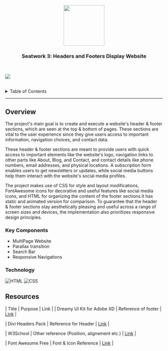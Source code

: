 <a name="readme-top">

<br/>

<br />
<div align="center">
  <a href="https://github.com/yram-nna12/">
  <!-- TODO: If you want to add logo or banner you can add it here -->
    <img src="" alt="" width="130" height="">
  </a>
<!-- TODO: Change Title to the name of the title of your Project -->
  <h3 align="center">Seatwork 3: Headers and Footers Display Website</h3>
</div>
<!-- TODO: Make a short description -->
<div align="center">
</div>

<br />

<!-- TODO: Change the zyx-0314 into your github username  -->
<!-- TODO: Change the WD-Template-Project into the same name of your folder -->
![](https://visit-counter.vercel.app/counter.png?page=yram-nna12/WD-Seatwork3)

<br />

<!-- TODO: If you want to add more layers for your readme -->
<details>
  <summary>Table of Contents</summary>
  <ol>
    <li>
      <a href="#overview">Overview</a>
      <ol>
        <li>
          <a href="#key-components">Key Components</a>
        </li>
        <li>
          <a href="#technology">Technology</a>
        </li>
      </ol>
    </li>
      <a href="#resources">Resources</a>
    </li>
  </ol>
</details>

---

## Overview

<!-- TODO: To be changed -->
<!-- The following are just sample -->
The project's main goal is to create and execute a website's header & footer sections, which are seen at the top & bottom of pages. These sections are vital to the user experience since they give users access to important information, navigation choices, and contact data.

These header & footer sections are meant to provide users with quick access to important elements like the website's logo, navigation links to other parts like About, Blog, and Contact, and contact details like phone numbers, email addresses, and physical locations. A subscription form enables users to get newsletters or updates, while social media buttons help them interact with the website's social media profiles.

The project makes use of CSS for style and layout modifications, FontAwesome icons for decorative and useful features like social media icons, and HTML for organizing the content of the footer sections.It has static and animated version for comparison. To guarantee that the header & footer sections stay aesthetically pleasing and useful across a range of screen sizes and devices, the implementation also prioritizes responsive design principles.

### Key Components
<!-- TODO: List of Key Components -->
<!-- The following are just sample -->
- MultiPage Website
- Parallax transition
- Search Bar
- Responsive Navigations

### Technology
<!-- TODO: List of Technology Used -->
![HTML](https://img.shields.io/badge/HTML-E34F26?style=for-the-badge&logo=html5&logoColor=white)
![CSS](https://img.shields.io/badge/CSS-1572B6?style=for-the-badge&logo=css3&logoColor=white)


## Resources

<!-- TODO: Add References -->
| Title | Purpose | Link |
| Dreamy UI Kit for Adobe XD | Reference of footer | [Link](https://ph.pinterest.com/pin/401805598015864134/) |

| Divi Headers Pack | Reference for Header | [Link](https://www.elegantthemes.com/marketplace/divi-headers-pack/) |

| W3School | Other reference (Position, alignement etc.) | [Link](https://www.w3schools.com/) |

| Font Awesome Free | Font & Icon Reference | [Link](https://cdnjs.cloudflare.com/ajax/libs/font-awesome/6.0.0-beta3/css/all.min.css) |

